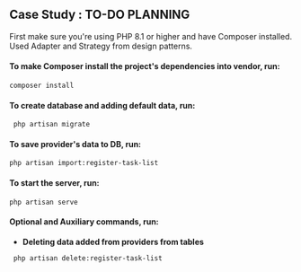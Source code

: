 ## Case Study : TO-DO PLANNING

First make sure you're using PHP 8.1 or higher and have Composer installed.
Used Adapter and Strategy from design patterns.

#### To make Composer install the project's dependencies into vendor, run:
```
composer install
```

#### To create database and adding default data, run:
```
 php artisan migrate
```

#### To save provider's data to DB, run:
```
php artisan import:register-task-list
```

#### To start the server, run:
```
php artisan serve
```


#### Optional and Auxiliary  commands, run:
- **Deleting data added from providers from tables**
```
 php artisan delete:register-task-list
```












